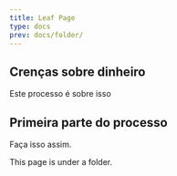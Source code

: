 ```yaml
---
title: Leaf Page
type: docs
prev: docs/folder/
---
```



Crenças sobre dinheiro
------------------
Este processo é sobre isso

## Primeira parte do processo

Faça isso assim.

This page is under a folder.
